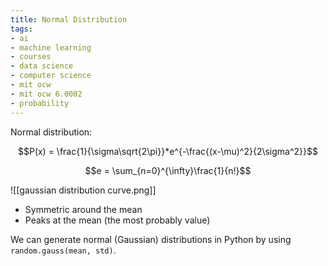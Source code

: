 ```yaml
---
title: Normal Distribution
tags:
- ai
- machine learning
- courses
- data science
- computer science
- mit ocw
- mit ocw 6.0002
- probability
---
```


Normal distribution:

$$P(x) = \frac{1}{\sigma\sqrt{2\pi}}*e^{-\frac{(x-\mu)^2}{2\sigma^2}}$$

$$e = \sum_{n=0}^{\infty}\frac{1}{n!}$$

![[gaussian distribution curve.png]]

- Symmetric around the mean
- Peaks at the mean (the most probably value)

We can generate normal (Gaussian) distributions in Python by using `random.gauss(mean, std)`.